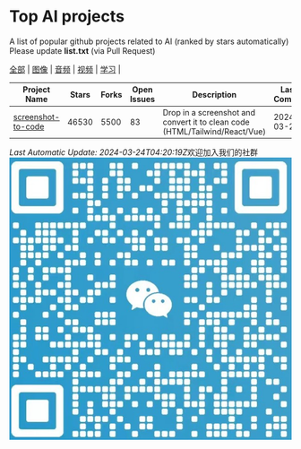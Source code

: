 # Top AI projects
A list of popular github projects related to AI (ranked by stars automatically)
Please update **list.txt** (via Pull Request)

<a href="./README.md">全部</a> |   <a href="./READMEpicture.md">图像</a> |   <a href="./READMEaudio.md">音频</a> | <a href="./READMEvideo.md">视频</a> | <a href="./READMElearn.md">学习</a> | 

| Project Name | Stars | Forks | Open Issues | Description | Last Commit |
| ------------ | ----- | ----- | ----------- | ----------- | ----------- |
| [screenshot-to-code](https://github.com/abi/screenshot-to-code) | 46530 | 5500 | 83 | Drop in a screenshot and convert it to clean code (HTML/Tailwind/React/Vue) | 2024-03-22 |

*Last Automatic Update: 2024-03-24T04:20:19Z*欢迎加入我们的社群 ![](https://raw.githubusercontent.com/mouuii/picture/master/weichat.jpg) 
